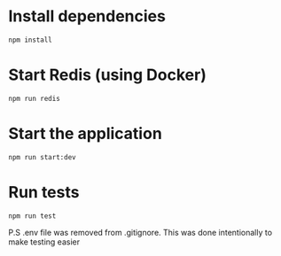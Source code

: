 # Install dependencies
```
npm install
```

# Start Redis (using Docker)
```
npm run redis
```

# Start the application
```
npm run start:dev
```

# Run tests
```
npm run test
```

P.S
.env file was removed from .gitignore. This was done intentionally to make testing easier
